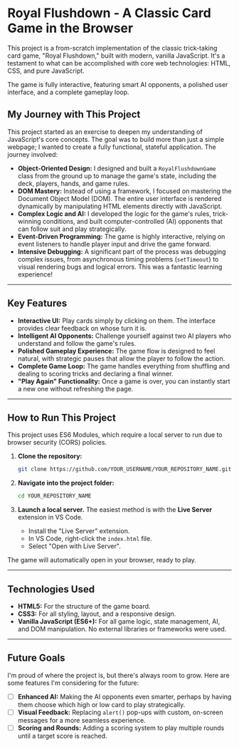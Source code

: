 # Royal Flushdown - A Classic Card Game in the Browser

This project is a from-scratch implementation of the classic trick-taking card game, "Royal Flushdown," built with modern, vanilla JavaScript. It's a testament to what can be accomplished with core web technologies: HTML, CSS, and pure JavaScript.

The game is fully interactive, featuring smart AI opponents, a polished user interface, and a complete gameplay loop.

 


## My Journey with This Project

This project started as an exercise to deepen my understanding of JavaScript's core concepts. The goal was to build more than just a simple webpage; I wanted to create a fully functional, stateful application. The journey involved:

-   **Object-Oriented Design:** I designed and built a `RoyalFlushdownGame` class from the ground up to manage the game's state, including the deck, players, hands, and game rules.
-   **DOM Mastery:** Instead of using a framework, I focused on mastering the Document Object Model (DOM). The entire user interface is rendered dynamically by manipulating HTML elements directly with JavaScript.
-   **Complex Logic and AI:** I developed the logic for the game's rules, trick-winning conditions, and built computer-controlled (AI) opponents that can follow suit and play strategically.
-   **Event-Driven Programming:** The game is highly interactive, relying on event listeners to handle player input and drive the game forward.
-   **Intensive Debugging:** A significant part of the process was debugging complex issues, from asynchronous timing problems (`setTimeout`) to visual rendering bugs and logical errors. This was a fantastic learning experience!

---

## Key Features

-   **Interactive UI:** Play cards simply by clicking on them. The interface provides clear feedback on whose turn it is.
-   **Intelligent AI Opponents:** Challenge yourself against two AI players who understand and follow the game's rules.
-   **Polished Gameplay Experience:** The game flow is designed to feel natural, with strategic pauses that allow the player to follow the action.
-   **Complete Game Loop:** The game handles everything from shuffling and dealing to scoring tricks and declaring a final winner.
-   **"Play Again" Functionality:** Once a game is over, you can instantly start a new one without refreshing the page.

---

## How to Run This Project

This project uses ES6 Modules, which require a local server to run due to browser security (CORS) policies.

1.  **Clone the repository:**
    ```bash
    git clone https://github.com/YOUR_USERNAME/YOUR_REPOSITORY_NAME.git
    ```

2.  **Navigate into the project folder:**
    ```bash
    cd YOUR_REPOSITORY_NAME
    ```

3.  **Launch a local server.** The easiest method is with the **Live Server** extension in VS Code.
    -   Install the "Live Server" extension.
    -   In VS Code, right-click the `index.html` file.
    -   Select "Open with Live Server".

The game will automatically open in your browser, ready to play.

---

## Technologies Used

-   **HTML5:** For the structure of the game board.
-   **CSS3:** For all styling, layout, and a responsive design.
-   **Vanilla JavaScript (ES6+):** For all game logic, state management, AI, and DOM manipulation. No external libraries or frameworks were used.

---

## Future Goals

I'm proud of where the project is, but there's always room to grow. Here are some features I'm considering for the future:

-   [ ] **Enhanced AI:** Making the AI opponents even smarter, perhaps by having them choose which high or low card to play strategically.
-   [ ] **Visual Feedback:** Replacing `alert()` pop-ups with custom, on-screen messages for a more seamless experience.
-   [ ] **Scoring and Rounds:** Adding a scoring system to play multiple rounds until a target score is reached.
